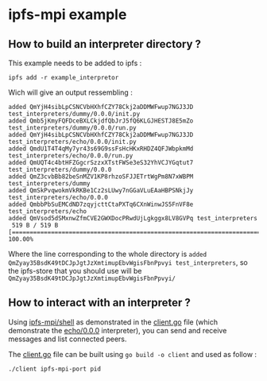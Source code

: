 # ipfs-mpi example

## How to build an interpreter directory ?

This example needs to be added to ipfs :

```
ipfs add -r example_interpretor
```

Wich will give an output ressembling :

```
added QmYjH4sibLpCSNCVbHXhfCZY78Ckj2aDDMWFwup7NGJ3JD test_interpreters/dummy/0.0.0/init.py
added Qmb5jKmyFQFDceBXLCkjdfQbJrJ5fQ6KLGJHESTJ8E5mZo test_interpreters/dummy/0.0.0/run.py
added QmYjH4sibLpCSNCVbHXhfCZY78Ckj2aDDMWFwup7NGJ3JD test_interpreters/echo/0.0.0/init.py
added QmdU1T4T4qMy7yr43s69G9ssFsHcHKxRHDZ4QFJWbpkmMd test_interpreters/echo/0.0.0/run.py
added QmUQT4c4btHFZGgcrSzzxXTstFWSe3eS32YhVCJYGqtut7 test_interpreters/dummy/0.0.0
added QmZ3cvbBb82beSnMZV1KP8rhzoSFJJETrtWgPm8N7xWBPM test_interpreters/dummy
added QmSkPvqwokmVkRKBe1Cz2sLUwy7nGGaVLuEAaHBPSNkjJy test_interpreters/echo/0.0.0
added QmbbPbSuEMCdND7zqyjcttCtaPXTq6CXnWinwJS5FnVF8e test_interpreters/echo
added QmVsod5dSMxnwZfmCVE2GWXDocPRwdUjLgkggx8LV8GVPq test_interpreters
 519 B / 519 B [======================================================================================================================================] 100.00%
```

Where the line corresponding to the whole directory is `added QmZyay35BsdK49tDCJpJgtJzXmtimupEbvWgisFbnPpvyi test_interpreters`, so the ipfs-store that you should use will be `QmZyay35BsdK49tDCJpJgtJzXmtimupEbvWgisFbnPpvyi/`

## How to interact with an interpreter ?

Using [ipfs-mpi/shell](../shell) as demonstrated in the [client.go](./) file (which demonstrate the [echo/0.0.0](./test_interpreters/echo/0.0.0) interpreter), you can send and receive messages and list connected peers.

The [client.go](./) file can be built using `go build -o client` and used as follow :

```
./client ipfs-mpi-port pid
```
